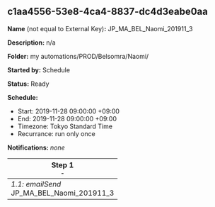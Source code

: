 ## c1aa4556-53e8-4ca4-8837-dc4d3eabe0aa

**Name** (not equal to External Key)**:** JP_MA_BEL_Naomi_201911_3

**Description:** n/a

**Folder:** my automations/PROD/Belsomra/Naomi/

**Started by:** Schedule

**Status:** Ready

**Schedule:**

* Start: 2019-11-28 09:00:00 +09:00
* End: 2019-11-28 09:00:00 +09:00
* Timezone: Tokyo Standard Time
* Recurrance: run only once

**Notifications:** _none_


| Step 1<br>_<small>-</small>_ |
| --- |
| _1.1: emailSend_<br>JP_MA_BEL_Naomi_201911_3 |
